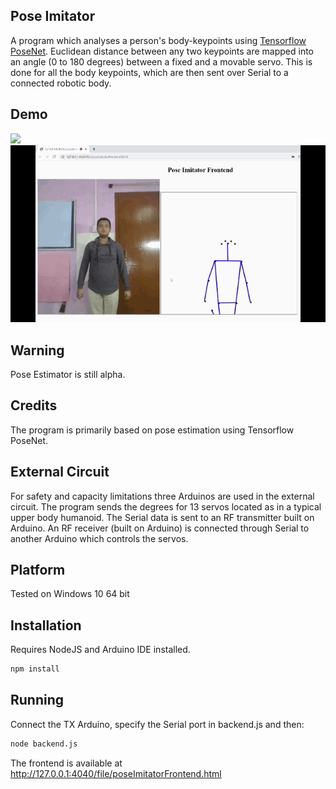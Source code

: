 ## Pose Imitator

A program which analyses a person's body-keypoints using [Tensorflow PoseNet](https://www.tensorflow.org/lite/examples/pose_estimation/overview). Euclidean distance between any two keypoints are mapped into an angle (0 to 180 degrees) between a fixed and a movable servo. This is done for all the body keypoints, which are then sent over Serial to a connected robotic body.

## Demo
![](https://github.com/Debasish-RS3655/pose-imitator/blob/main/pose%20imitator.gif)
![](https://github.com/Debasish-RS3655/pose-imitator/blob/main/pose%20imitator%20frontend.gif)


## Warning
Pose Estimator is still alpha.

## Credits
The program is primarily based on pose estimation using Tensorflow PoseNet.

## External Circuit

For safety and capacity limitations three Arduinos are used in the external circuit. The program sends the degrees for 13 servos located as in a typical upper body humanoid. The Serial data is sent to an RF transmitter built on Arduino. An RF receiver (built on Arduino) is connected through Serial to another Arduino which controls the servos.

## Platform
Tested on Windows 10 64 bit

## Installation
Requires NodeJS and Arduino IDE installed.
```bash
npm install
```

## Running
Connect the TX Arduino, specify the Serial port in backend.js and then: 
```bash
node backend.js
```

The frontend is available at http://127.0.0.1:4040/file/poseImitatorFrontend.html
